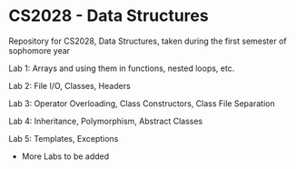 # CS2028 - Data Structures
Repository for CS2028, Data Structures, taken during the first semester of sophomore year

Lab 1: Arrays and using them in functions, nested loops, etc.

Lab 2: File I/O, Classes, Headers

Lab 3: Operator Overloading, Class Constructors, Class File Separation

Lab 4: Inheritance, Polymorphism, Abstract Classes

Lab 5: Templates, Exceptions

+ More Labs to be added
